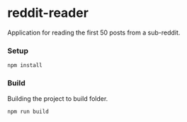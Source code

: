 # reddit-reader
Application for reading the first 50 posts from a sub-reddit.

### Setup
```shell
npm install
```

### Build
Building the project to build folder.
```shell
npm run build
```